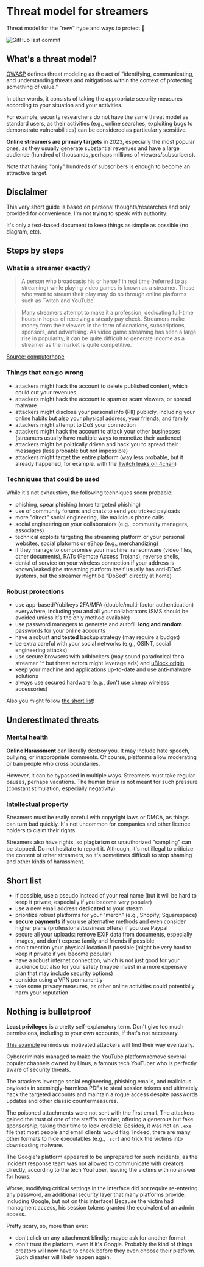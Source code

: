 #  Threat model for streamers

Threat model for the "new" hype and ways to protect 🧢

![GitHub last commit](https://img.shields.io/github/last-commit/Skeptical-Security/threat_model_streamers?label=last%20update%3A)

## What's a threat model?

[OWASP](https://owasp.org/www-community/Threat_Modeling) defines threat modeling as the act of "identifying, communicating, and understanding threats and mitigations within the context of protecting something of value."

In other words, it consists of taking the appropriate security measures according to your situation and your activities.

For example, security researchers do not have the same threat model as standard users, as their activities (e.g., online searches, exploiting bugs to demonstrate vulnerabilities) can be considered as particularly sensitive.

**Online streamers are primary targets** in 2023, especially the most popular ones, as they usually generate substantial revenues and have a large audience (hundred of thousands, perhaps millions of viewers/subscribers).

Note that having "only" hundreds of subscribers is enough to become an attractive target.

## Disclaimer

This very short guide is based on personal thoughts/researches and only provided for convenience. I'm not trying to speak with authority.

It's only a text-based document to keep things as simple as possible (no diagram, etc).

## Steps by steps

### What is a streamer exactly?

> A person who broadcasts his or herself in real time (referred to as streaming) while playing video games is known as a streamer. Those who want to stream their play may do so through online platforms such as Twitch and YouTube

> Many streamers attempt to make it a profession, dedicating full-time hours in hopes of receiving a steady pay check. Streamers make money from their viewers in the form of donations, subscriptions, sponsors, and advertising. As video game streaming has seen a large rise in popularity, it can be quite difficult to generate income as a streamer as the market is quite competitive.

[Source: computerhope](https://www.computerhope.com/jargon/s/streamer.htm)

### Things that can go wrong

* attackers might hack the account to delete published content, which could cut your revenues
* attackers might hack the account to spam or scam viewers, or spread malware
* attackers might disclose your personal info (PII) publicly, including your online habits but also your physical address, your friends, and family
* attackers might attempt to DoS your connection
* attackers might hack the account to attack your other businesses (streamers usually have multiple ways to monetize their audience)
* attackers might be politically driven and hack you to spread their messages (less probable but not impossible)
* attackers might target the entire platform (way less probable, but it already happened, for example, with the [Twitch leaks on 4chan](https://arstechnica.com/information-technology/2021/10/twitch-admits-to-major-leak-exposing-source-code-creator-earnings/))

### Techniques that could be used

While it's not exhaustive, the following techniques seem probable:

* phishing, spear phishing (more targeted phishing)
* use of community forums and chats to send you tricked payloads
* more "direct" social engineering, like malicious phone calls
* social engineering on your collaborators (e.g., community managers, associates) 
* technical exploits targeting the streaming platform or your personal websites, social platorms or eShop (e.g., merchandizing)
* if they manage to compromise your machine: ransomware (video files, other documents), RATs (Remote Access Trojans), reverse shells, 
* denial of service on your wireless connection if your address is known/leaked (the streaming platform itself usually has anti-DDoS systems, but the streamer might be "DoSed" directly at home)

### Robust protections

* use app-based/Yubikeys 2FA/MFA (double/multi-factor authentication) everywhere, including you and all your collaborators (SMS should be avoided unless it's the only method available)
* use password managers to generate and autofill **long and random** passwords for your online accounts
* have a robust **and tested** backup strategy (may require a budget)
* be extra careful with your social networks (e.g., OSINT, social engineering attacks)
* use secure browsers with adblockers (may sound paradoxical for a streamer ^^ but threat actors might leverage ads) and [uBlock origin](https://ublockorigin.com/)
* keep your machine and applications up-to-date and use anti-malware solutions
* always use secured hardware (e.g., don't use cheap wireless accessories)

Also you might follow [the short list](#short-list)!

## Underestimated threats

### Mental health

**Online Harassment** can literally destroy you. It may include hate speech, bullying, or inappropriate comments. Of course, platforms allow moderating or ban people who cross boundaries.

However, it can be bypassed in multiple ways. Streamers must take regular pauses, perhaps vacations. The human brain is not meant for such pressure (constant stimulation, especially negativity).

### Intellectual property

Streamers must be really careful with copyright laws or DMCA, as things can turn bad quickly. It's not uncommon for companies and other licence holders to claim their rights.

Streamers also have rights, so plagiarism or unauthorized "sampling" can be stopped. Do not hesitate to report it. Although, it's not illegal to criticize the content of other streamers, so it's sometimes difficult to stop shaming and other kinds of harassment.

## Short list

* if possible, use a pseudo instead of your real name (but it will be hard to keep it private, especially if you become very popular)
* use a new email address **dedicated** to your stream
* prioritize robust platforms for your "merch" (e.g., Shopify, Squarespace)
* **secure payments** if you use alternative methods and even consider higher plans (professional/business offers) if you use Paypal
* secure all your uploads: remove EXIF data from documents, especially images, and don't expose family and friends if possible
* don't mention your physical location if possible (might be very hard to keep it private if you become popular)
* have a robust internet connection, which is not just good for your audience but also for your safety (maybe invest in a more expensive plan that may include security options)
* consider using a VPN permanently
* take some privacy measures, as other online activities could potentially harm your reputation

## Nothing is bulletproof

**Least privileges** is a pretty self-explanatory term. Don't give too much permissions, including to your own accounts, if that's not necessary.

[This example](https://www.theverge.com/2023/3/24/23654996/linus-tech-tips-channel-hack-session-token-elon-musk-crypto-scam) reminds us motivated attackers will find their way eventually.

Cybercriminals managed to make the YouTube platform remove several popular channels owned by Linus, a famous tech YouTuber who is perfectly aware of  security threats.

The attackers leverage social engineering, phishing emails, and malicious payloads in seemingly-harmless PDFs to steal session tokens and ultimately hack the targeted accounts and maintain a rogue access despite passwords updates and other classic countermeasures.

The poisoned attachments were not sent with the first email. The attackers gained the trust of one of the staff's member, offering a generous but fake sponsorship, taking their time to look credible. Besides, it was not an `.exe` file that most people and email clients would flag. Indeed, there are many other formats to hide executables (e.g., `.scr`) and trick the victims into downloading malware.

The Google's platform appeared to be unprepared for such incidents, as the incident response team was not allowed to communicate with creators directly, according to the tech YouTuber, leaving the victims with no answer for hours.

Worse, modifying critical settings in the interface did not require re-entering any password, an additional security layer that many platforms provide, including Google, but not on this interface! Because the victim had managment access, his session tokens granted the equivalent of an admin access.

Pretty scary, so, more than ever:

* don't click on any attachment blindly: maybe ask for another format
* don't trust the platform, even if it's Google. Probably the kind of things creators will now have to check before they even choose their platform. Such disaster will likely happen again.
